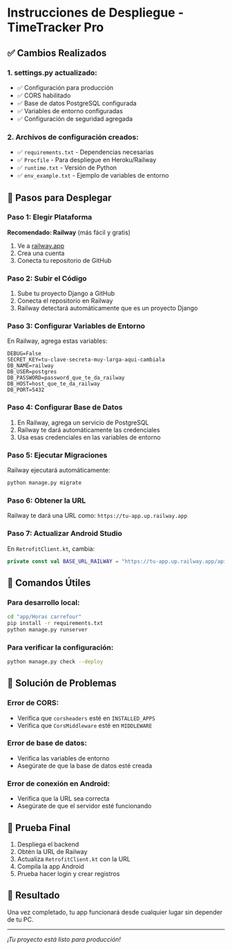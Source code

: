 # Instrucciones de Despliegue - TimeTracker Pro

## ✅ Cambios Realizados

### 1. **settings.py actualizado**:
- ✅ Configuración para producción
- ✅ CORS habilitado
- ✅ Base de datos PostgreSQL configurada
- ✅ Variables de entorno configuradas
- ✅ Configuración de seguridad agregada

### 2. **Archivos de configuración creados**:
- ✅ `requirements.txt` - Dependencias necesarias
- ✅ `Procfile` - Para despliegue en Heroku/Railway
- ✅ `runtime.txt` - Versión de Python
- ✅ `env_example.txt` - Ejemplo de variables de entorno

## 🚀 Pasos para Desplegar

### Paso 1: Elegir Plataforma
**Recomendado: Railway** (más fácil y gratis)

1. Ve a [railway.app](https://railway.app)
2. Crea una cuenta
3. Conecta tu repositorio de GitHub

### Paso 2: Subir el Código
1. Sube tu proyecto Django a GitHub
2. Conecta el repositorio en Railway
3. Railway detectará automáticamente que es un proyecto Django

### Paso 3: Configurar Variables de Entorno
En Railway, agrega estas variables:

```
DEBUG=False
SECRET_KEY=tu-clave-secreta-muy-larga-aqui-cambiala
DB_NAME=railway
DB_USER=postgres
DB_PASSWORD=password_que_te_da_railway
DB_HOST=host_que_te_da_railway
DB_PORT=5432
```

### Paso 4: Configurar Base de Datos
1. En Railway, agrega un servicio de PostgreSQL
2. Railway te dará automáticamente las credenciales
3. Usa esas credenciales en las variables de entorno

### Paso 5: Ejecutar Migraciones
Railway ejecutará automáticamente:
```bash
python manage.py migrate
```

### Paso 6: Obtener la URL
Railway te dará una URL como:
`https://tu-app.up.railway.app`

### Paso 7: Actualizar Android Studio
En `RetrofitClient.kt`, cambia:
```kotlin
private const val BASE_URL_RAILWAY = "https://tu-app.up.railway.app/api/"
```

## 🔧 Comandos Útiles

### Para desarrollo local:
```bash
cd "app/Horas carrefour"
pip install -r requirements.txt
python manage.py runserver
```

### Para verificar la configuración:
```bash
python manage.py check --deploy
```

## 🚨 Solución de Problemas

### Error de CORS:
- Verifica que `corsheaders` esté en `INSTALLED_APPS`
- Verifica que `CorsMiddleware` esté en `MIDDLEWARE`

### Error de base de datos:
- Verifica las variables de entorno
- Asegúrate de que la base de datos esté creada

### Error de conexión en Android:
- Verifica que la URL sea correcta
- Asegúrate de que el servidor esté funcionando

## 📱 Prueba Final

1. Despliega el backend
2. Obtén la URL de Railway
3. Actualiza `RetrofitClient.kt` con la URL
4. Compila la app Android
5. Prueba hacer login y crear registros

## 🎯 Resultado

Una vez completado, tu app funcionará desde cualquier lugar sin depender de tu PC.

---

*¡Tu proyecto está listo para producción!* 